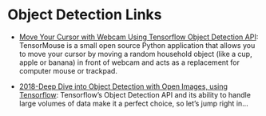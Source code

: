 # Object Detection Links

- [Move Your Cursor with Webcam Using Tensorflow Object Detection API](https://medium.com/towards-data-science/move-cursor-with-tensorflow-3727ed5e2795): TensorMouse is a small open source Python application that allows you to move your cursor by moving a random household object (like a cup, apple or banana) in front of webcam and acts as a replacement for computer mouse or trackpad.

- [2018-Deep Dive into Object Detection with Open Images, using Tensorflow](https://blog.algorithmia.com/deep-dive-into-object-detection-with-open-images-using-tensorflow/): Tensorflow’s Object Detection API and its ability to handle large volumes of data make it a perfect choice, so let’s jump right in…